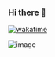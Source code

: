 ### Hi there 👋

[![wakatime](https://wakatime.com/badge/user/7c5f9c02-a594-4cad-affa-6ca65c51e7c2/project/8da50e61-7cb8-4015-a51f-b6af370357fc.svg)](https://wakatime.com/badge/user/7c5f9c02-a594-4cad-affa-6ca65c51e7c2/project/8da50e61-7cb8-4015-a51f-b6af370357fc)

![image](https://wakatime.com/share/@7c5f9c02-a594-4cad-affa-6ca65c51e7c2/0e086f07-720e-49de-ad7c-b78d6d75e269.png)

<!--
**fatah-hafidz/fatah-hafidz** is a ✨ _special_ ✨ repository because its `README.md` (this file) appears on your GitHub profile.

Here are some ideas to get you started:

- 🔭 I’m currently working on ...
- 🌱 I’m currently learning ...
- 👯 I’m looking to collaborate on ...
- 🤔 I’m looking for help with ...
- 💬 Ask me about ...
- 📫 How to reach me: ...
- 😄 Pronouns: ...
- ⚡ Fun fact: ...
-->
